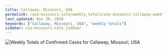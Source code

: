 ```yaml
---
title: Callaway, Missouri, USA
permalink: /usa-missouri-cole/weekly_totals/usa-missouri-callaway-weekly_totals.html
last_updated: Nov 30, 2020
keywords: ["Callaway, Missouri, USA", "weekly totals"]
sidebar: usa-missouri-cole_sidebar
---
```


![Weekly Totals of Confirmed Cases for Callaway, Missouri, USA](/covid_tracker/images/graphs/usa-missouri-callaway-weekly_totals_graph.png)
